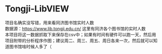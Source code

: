 # Tongji-LibVIEW
项目名确实没写错，用来看同济图书馆实时人数  
数据源：https://www.lib.tongji.edu.cn/ 这里有同济各个图书馆的实时人数  
本项目将这一数据抓取下来保存在csv中；如果有时间有硬件可以跑一天，然后用项目附带的分析程序作图；建议周二、周三、周五、周日各来一次，然后就可以知道图书馆啥时候人多了（

